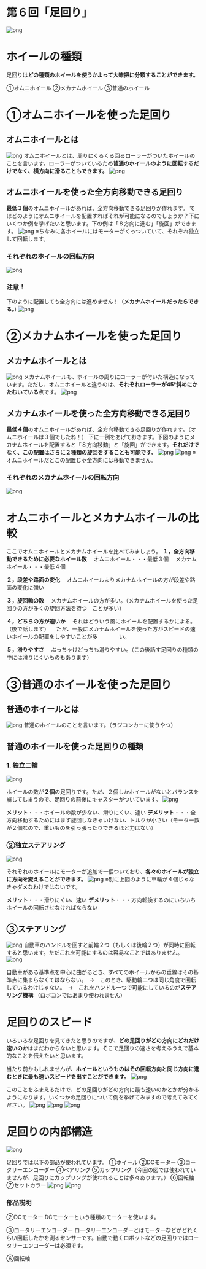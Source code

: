 # 第６回「足回り」

![png](./img/imgMAJIMA/%E7%84%A1%E9%A1%8C20220329.png)

# ホイールの種類
足回りは**どの種類のホイールを使うかよって大雑把に分類することができます。**

①オムニホイール
②メカナムホイール
③普通のホイール

# ①オムニホイールを使った足回り
## オムニホイールとは
![png](./img/imgMAJIMA/%E7%84%A1%E9%A1%8C202203291.png)
オムニホイールとは、周りにくるくる回るローラーがついたホイールのことを言います。ローラーがついているため**普通のホイールのように回転するだけでなく、横方向に滑ることもできます。**
![png](./img/imgMAJIMA/%E7%84%A1%E9%A1%8C202203292.png)

## オムニホイールを使った全方向移動できる足回り
**最低３個**のオムニホイールがあれば、全方向移動できる足回りが作れます。
ではどのようにオムニホイールを配置すればそれが可能になるのでしょうか？下にいくつか例を挙げたいと思います。下の例は「８方向に進む」「旋回」ができます。
![png](./img/imgMAJIMA/%E7%84%A1%E9%A1%8C202203293.png)
※ちなみに各ホイールにはモーターがくっついていて、それぞれ独立して回転します。
### それぞれのホイールの回転方向
![png](./img/imgMAJIMA/%E7%84%A1%E9%A1%8C2022033113.png)

### 注意！
下のように配置しても全方向には進めません！（**メカナムホイールだったらできる。**)
![png](./img/imgMAJIMA/%E7%84%A1%E9%A1%8C202203294.png)

# ②メカナムホイールを使った足回り
## メカナムホイールとは
![png](./img/imgMAJIMA/%E7%84%A1%E9%A1%8C202203295.png)
メカナムホイールも、ホイールの周りにローラーが付いた構造になっています。ただし、オムニホイールと違うのは、**それぞれローラーが45°斜めにかたむいている**点です。
![png](./img/imgMAJIMA/%E7%84%A1%E9%A1%8C202203296.png)

## メカナムホイールを使った全方向移動できる足回り
**最低４個**のオムニホイールがあれば、全方向移動できる足回りが作れます。（オムニホイールは３個でしたね！）
下に一例をあげておきます。下図のようにメカナムホイールを配置すると「８方向移動」と「旋回」ができます。**それだけでなく、この配置はさらに２種類の旋回をすることも可能です。**
![png](./img/imgMAJIMA/%E7%84%A1%E9%A1%8C20220331.png)
![png](./img/imgMAJIMA/%E7%84%A1%E9%A1%8C202203311.png)
※オムニホイールだとこの配置じゃ全方向には移動できません。
### それぞれのメカナムホイールの回転方向
![png](./img/imgMAJIMA/%E7%84%A1%E9%A1%8C2022033114.png)


# オムニホイールとメカナムホイールの比較
ここでオムニホイールとメカナムホイールを比べてみましょう。
**１，全方向移動できるために必要なホイール数**
　オムニホイール・・・最低３個
　メカナムホイール・・・最低４個

**２，段差や路面の変化**
　オムニホイールよりメカナムホイールの方が段差や路面の変化に強い

**３，旋回軸の数**
　メカナムホイールの方が多い。（メカナムホイールを使った足回りの方が多くの旋回方法を持つ　ことが多い）

**４，どちらの方が速いか**
　それはどういう風にホイールを配置するかによる。（後で話します）
　ただ、一般にメカナムホイールを使った方がスピードの速いホイールの配置をしやすいことが多　　　　い。

**５，滑りやすさ**
　ぶっちゃけどっちも滑りやすい。（この後話す足回りの種類の中には滑りにくいものもあります）

# ③普通のホイールを使った足回り
## 普通のホイールとは
![png](./img/imgMAJIMA/%E7%84%A1%E9%A1%8C202203312.png)
普通のホイールのことを言います。（ラジコンカーに使うやつ）
## 普通のホイールを使った足回りの種類

### 1. 独立二輪
![png](./img/imgMAJIMA/%E7%84%A1%E9%A1%8C202203313.png)

ホイールの数が**２個**の足回りです。ただ、２個しかホイールがないとバランスを崩してしまうので、足回りの前後にキャスターがついています。
![png](./img/imgMAJIMA/%E7%84%A1%E9%A1%8C202203314.png)

**メリット**・・・ホイールの数が少ない、滑りにくい、速い
**デメリット**・・・全方向移動するためにはまず旋回しなきゃいけない、トルクが小さい（モーター数が２個なので、重いものを引っ張ったりできるほど力はない）

### ②独立ステアリング
![png](./img/imgMAJIMA/%E7%84%A1%E9%A1%8C202203315.png)

それぞれのホイールにモーターが追加で一個ついており、**各々のホイールが独立に方向を変えることができます。**
![png](./img/imgMAJIMA/%E7%84%A1%E9%A1%8C202203316.png)
※別に上図のように車輪が４個じゃなきゃダメなわけではないです。

**メリット**・・・滑りにくい、速い
**デメリット**・・・方向転換するのにいちいちホイールの回転させなければならない

## ③ステアリング
![png](./img/imgMAJIMA/%E7%84%A1%E9%A1%8C202203317.png)
自動車のハンドルを回すと前輪２つ（もしくは後輪２つ）が同時に回転すると思います。ただこれを可能にするのは容易なことではありません。
![png](./img/imgMAJIMA/%E7%84%A1%E9%A1%8C202203318.png)

自動車がある基準点を中心に曲がるとき、すべてのホイールからの垂線はその基準点に集まらなくてはならない。　→　このとき、駆動輪二つは同じ角度で回転しているわけじゃない。　→　これをハンドル一つで可能にしているのが**ステアリング機構**
（ロボコンではあまり使われません）

# 足回りのスピード
いろいろな足回りを見てきたと思うのですが、**どの足回りがどの方向にどれだけ速いのか**はまだわからないと思います。そこで足回りの速さを考えるうえで基本的なことを伝えたいと思います。

当たり前かもしれませんが、**ホイールというものはその回転方向と同じ方向に進むときに最も速いスピードを出すことができます。**
![png](./img/imgMAJIMA/%E7%84%A1%E9%A1%8C202203319.png)

このことをふまえるだけで、どの足回りがどの方向に最も速いのかとかが分かるようになります。いくつかの足回りについて例を挙げてみますので考えてみてください。
![png](./img/imgMAJIMA/%E7%84%A1%E9%A1%8C2022033110.png)
![png](./img/imgMAJIMA/%E7%84%A1%E9%A1%8C2022033111.png)
![png](./img/imgMAJIMA/%E7%84%A1%E9%A1%8C2022033212.png)
# 足回りの内部構造
![png](./img/imgMAJIMA/%E7%84%A1%E9%A1%8C2022033115.png)

足回りでは以下の部品が使われています。
①ホイール
②DCモーター
③ロータリーエンコーダー
④ベアリング
⑤カップリング（今回の図では使われていませんが、足回りにカップリングが使われることは多々あります。）
⑥回転軸
⑦セットカラー
![png](./img/imgMAJIMA/%E7%84%A1%E9%A1%8C2022033116.png)
![png](./img/imgMAJIMA/%E7%84%A1%E9%A1%8C2022033117.png)
### 部品説明
②DCモーター
DCモーターという種類のモーターを使います。

③ロータリーエンコーダー
ロータリーエンコーダーとはモーターなどがどれくらい回転したかを測るセンサーです。自動で動くロボットなどの足回りではロータリーエンコーダーは必須です。

⑥回転軸